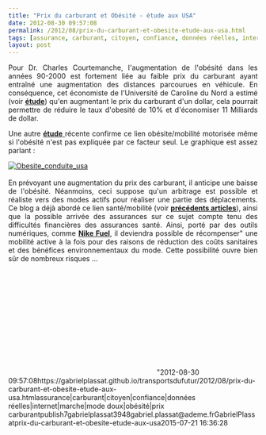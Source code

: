 ```yaml
---
title: "Prix du carburant et Obésité - étude aux USA"
date: 2012-08-30 09:57:08
permalink: /2012/08/prix-du-carburant-et-obesite-etude-aux-usa.html
tags: [assurance, carburant, citoyen, confiance, données réelles, internet, marche, mode doux, obésité, prix carburant]
layout: post
---
```


<p style="text-align: justify;">Pour Dr. Charles Courtemanche, l'augmentation de l'obésité dans les années 90-2000 est fortement liée au faible prix du carburant ayant entraîné une augmentation des distances parcourues en véhicule. En conséquence, cet économiste de l'Université de Caroline du Nord a estimé (voir <a href="http://onlinelibrary.wiley.com/doi/10.1111/j.1465-7295.2009.00266.x/abstract;jsessionid=A8536852F2D0D6C4D72C72A63142D6BA.d03t02" target="_blank"><strong>étude</strong></a>) qu'en augmentant le prix du carburant d'un dollar, cela pourrait permettre de réduire le taux d'obesité de 10% et d'économiser 11 Milliards de dollar. </p> <p style="text-align: justify;">Une autre <a href="https://netfiles.uiuc.edu/shj/www/2011TP.pdf" target="_blank"><strong>étude</strong> </a>récente confirme ce lien obésite/mobilité motorisée même si l'obésité n'est pas expliquée par ce facteur seul. Le graphique est assez parlant : </p>  <!--more-->   <p style="text-align: justify;"> <a class="asset-img-link" href="https://gabrielplassat.github.io/transportsdufutur/wp-content/uploads/sites/6/old/6a0120a66d2ad4970b0177446a3bc7970d-pi.gif"><img rel="lightbox[]" alt="Obesite_conduite_usa" class="asset  asset-image at-xid-6a0120a66d2ad4970b0177446a3bc7970d" src="/wp-content/uploads/sites/6/old/6a0120a66d2ad4970b0177446a3bc7970d-500wi.gif" style="display: block; margin-left: auto; margin-right: auto;" title="Obesite_conduite_usa" /></a><br />En prévoyant une augmentation du prix des carburant, il anticipe une baisse de l'obésité. Néanmoins, ceci suppose qu'un arbitrage est possible et réaliste vers des modes actifs pour réaliser une partie des déplacements. Ce blog a déjà abordé ce lien santé/mobilité (voir <a href="https://gabrielplassat.github.io/transportsdufutur/?s=obesite" target="_blank"><strong>précédents articles</strong></a>), ainsi que la possible arrivée des assurances sur ce sujet compte tenu des difficultés financières des assurances santé. Ainsi, porté par des outils numériques, comme <a href="https://gabrielplassat.github.io/transportsdufutur/2012/01/super-a-160-eurolitre-passer-a-nike-fuel.html" target="_blank"><strong>Nike Fuel</strong></a>, il deviendra possible de récompenser" une mobilité active à la fois pour des raisons de réduction des coûts sanitaires et des bénéfices environnementaux du mode. Cette possibilité ouvre bien sûr de nombreux risques ... </p> <p style=""text-align: justify> </p> <p> </p> <iframe frameborder=""0"" height=""400"" marginheight=""0"" marginwidth=""0"" scrolling=""no"" src=""http://www.slideshare.net/slideshow/embed_code/14115344?hostedIn=slideshare&page=upload"" width=""476""></iframe>"2012-08-30 09:57:08https://gabrielplassat.github.io/transportsdufutur/2012/08/prix-du-carburant-et-obesite-etude-aux-usa.htmlassurance|carburant|citoyen|confiance|données réelles|internet|marche|mode doux|obésité|prix carburantpublish7gabrielplassat3948gabriel.plassat@ademe.frGabrielPlassatprix-du-carburant-et-obesite-etude-aux-usa2015-07-21 16:36:28
